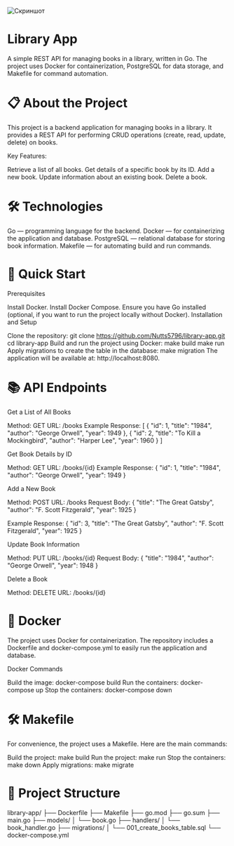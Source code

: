 ![Скриншот](images/Go.png)

# Library App
A simple REST API for managing books in a library, written in Go. The project uses Docker for containerization, PostgreSQL for data storage, and Makefile for command automation.

# 📋 About the Project

This project is a backend application for managing books in a library. It provides a REST API for performing CRUD operations (create, read, update, delete) on books.

Key Features:

Retrieve a list of all books.
Get details of a specific book by its ID.
Add a new book.
Update information about an existing book.
Delete a book.

# 🛠 Technologies

Go — programming language for the backend.
Docker — for containerizing the application and database.
PostgreSQL — relational database for storing book information.
Makefile — for automating build and run commands.

# 🚀 Quick Start

Prerequisites

Install Docker.
Install Docker Compose.
Ensure you have Go installed (optional, if you want to run the project locally without Docker).
Installation and Setup

Clone the repository:
    git clone https://github.com/Nutts5796/library-app.git
    cd library-app
Build and run the project using Docker:
    make build
    make run
Apply migrations to create the table in the database:
    make migration
The application will be available at: http://localhost:8080.

# 📚 API Endpoints

Get a List of All Books

Method: GET
URL: /books
Example Response:
    [
  {
    "id": 1,
    "title": "1984",
    "author": "George Orwell",
    "year": 1949
  },
  {
    "id": 2,
    "title": "To Kill a Mockingbird",
    "author": "Harper Lee",
    "year": 1960
  }
]

Get Book Details by ID

Method: GET
URL: /books/{id}
Example Response:
    {
  "id": 1,
  "title": "1984",
  "author": "George Orwell",
  "year": 1949
}

Add a New Book

Method: POST
URL: /books
Request Body:
    {
  "title": "The Great Gatsby",
  "author": "F. Scott Fitzgerald",
  "year": 1925
}

Example Response:
    {
  "id": 3,
  "title": "The Great Gatsby",
  "author": "F. Scott Fitzgerald",
  "year": 1925
}

Update Book Information

Method: PUT
URL: /books/{id}
Request Body:
    {
  "title": "1984",
  "author": "George Orwell",
  "year": 1948
}

Delete a Book

Method: DELETE
URL: /books/{id}

# 🐳 Docker

The project uses Docker for containerization. The repository includes a Dockerfile and docker-compose.yml to easily run the application and database.

Docker Commands

Build the image:
    docker-compose build
Run the containers:
    docker-compose up
Stop the containers:
    docker-compose down

# 🛠 Makefile

For convenience, the project uses a Makefile. Here are the main commands:

Build the project:
    make build
Run the project:
    make run
Stop the containers:
    make down
Apply migrations:
    make migrate

# 📁 Project Structure
library-app/
├── Dockerfile
├── Makefile
├── go.mod
├── go.sum
├── main.go
├── models/
│   └── book.go
├── handlers/
│   └── book_handler.go
├── migrations/
│   └── 001_create_books_table.sql
└── docker-compose.yml